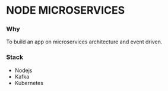 # NODE MICROSERVICES

### Why

To build an app on microservices architecture and event driven.

### Stack

- Nodejs
- Kafka
- Kubernetes
